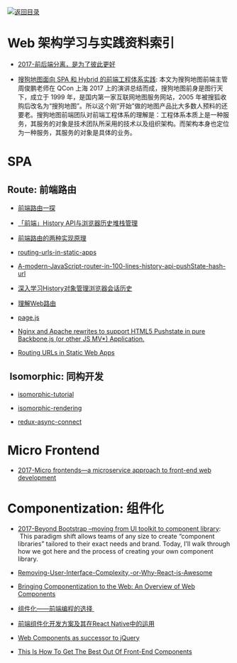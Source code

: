 [![返回目录](https://parg.co/UGo)](https://parg.co/b4z) 
 

# Web 架构学习与实践资料索引

- [2017-前后端分离，是为了彼此更好](https://parg.co/bwq)
 
- [搜狗地图面向 SPA 和 Hybrid 的前端工程体系实践](https://parg.co/UKS): 本文为搜狗地图前端主管周俊鹏老师在 QCon 上海 2017 上的演讲总结而成，搜狗地图前身是图行天下，成立于 1999 年，是国内第一家互联网地图服务网站，2005 年被搜狐收购后改名为“搜狗地图”。所以这个刚“开始”做的地图产品比大多数人预料的还要老。搜狗地图前端团队对前端工程体系的理解是：工程体系本质上是一种服务，其服务的对象是技术团队所采用的技术以及组织架构。而架构本身也定位为一种服务，其服务的对象是具体的业务。

# SPA 


## Route: 前端路由


- [前端路由一探](http://mp.weixin.qq.com/s/nh4HlXmN2auwkFZSflwZtw)

- [「前端」History API与浏览器历史堆栈管理](https://github.com/ShowJoy-com/showjoy-blog/issues/2)

- [前端路由的两种实现原理](http://orangexc.xyz/2016/10/21/The-realization-principle-of-front-end-routin/)

- [routing-urls-in-static-apps](https://staticapps.org/articles/routing-urls-in-static-apps/)

- [A-modern-JavaScript-router-in-100-lines-history-api-pushState-hash-url](http://krasimirtsonev.com/blog/article/A-modern-JavaScript-router-in-100-lines-history-api-pushState-hash-url)

- [深入学习History对象管理浏览器会话历史](http://blog.codingplayboy.com/2016/12/10/browser_history/)

- [理解Web路由](https://mp.weixin.qq.com/s?__biz=MjM5MTA1MjAxMQ==&mid=2651225284&idx=1&sn=a842847bc3d11a9f3d3a74d4e3105543&chksm=bd49a5408a3e2c5688585074f2c18bc85e5b47b4e77580e301628a1bafe0e8b40d160ff34c3c&mpshare=1&scene=1&srcid=0113kQluZM3KC2EKVp2UwH1y&key=c4bc7a764749523898f79d6142d1bfa1d2be501266904669efa55f2856933bae2f7d646278f67a4d8b6d4df0992f684fa16da66ebaf180ae0139be3816d698d3962aa07d7b4bc19186296844de99db8e&ascene=0&uin=NjY5Njk1MDU%3D&devicetype=iMac+MacBookPro11%2C2+OSX+OSX+10.12.2+build(16C67)&version=12010210&nettype=WIFI&fontScale=100&pass_ticket=v1c8sCIg6sXJyhwf9txFmF6pjUH0AyxU36m6XhL69Sw%3D)

- [page.js](https://github.com/visionmedia/page.js)

- [Nginx and Apache rewrites to support HTML5 Pushstate in pure Backbone.js (or other JS MV*) Application.](http://readystate4.com/2012/05/17/nginx-and-apache-rewrite-to-support-html5-pushstate/)

- [Routing URLs in Static Web Apps](https://staticapps.org/articles/routing-urls-in-static-apps/)




##  Isomorphic: 同构开发


- [isomorphic-tutorial](https://github.com/spikebrehm/isomorphic-tutorial)

- [isomorphic-rendering](https://medium.com/@oleg008/isomorphic-rendering-d3e39c3ed073#.6ghei4r1l)
- [redux-async-connect](https://github.com/Rezonans/redux-async-connect)




# Micro Frontend

- [2017-Micro frontends—a microservice approach to front-end web development](https://parg.co/bI7) 


# Componentization: 组件化

- [2017-Beyond Bootstrap –moving from UI toolkit to component library](https://parg.co/bXt):   This paradigm shift allows teams of any size to create “component libraries” tailored to their exact needs and brand. Today, I’ll walk through how we got here and the process of creating your own component library.


- [Removing-User-Interface-Complexity,-or-Why-React-is-Awesome](http://jlongster.com/Removing-User-Interface-Complexity,-or-Why-React-is-Awesome)


- [Bringing Componentization to the Web: An Overview of Web Components](https://www.sitepoint.com/bringing-componentization-web-overview-web-components/)

- [组件化——前端编程的选择 ](http://mp.weixin.qq.com/s?__biz=MzI5MDEzMzg5Nw==&mid=2660394384&idx=1&sn=08485e817a96f3b3d309abae2ec9f1f5&chksm=f7424776c035ce602bde2487d9e483ff82be159b16ba241be1147c3533594c2fd24cc568daba&scene=0#wechat_redirect)



- [前端组件化开发方案及其在React Native中的运用](http://www.infoq.com/cn/articles/front-end-component-develop-and-application-in-react-native)

- [Web Components as successor to jQuery](https://gist.github.com/warpech/9431953)

- [This Is How To Get The Best Out Of Front-End Components](https://parg.co/UcE)
